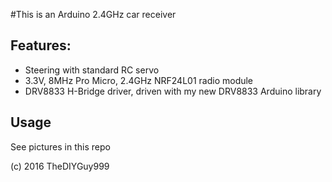 #This is an Arduino 2.4GHz car receiver

## Features:
- Steering with standard RC servo
- 3.3V, 8MHz Pro Micro, 2.4GHz NRF24L01 radio module
- DRV8833 H-Bridge driver, driven with my new DRV8833 Arduino library

## Usage

See pictures in this repo

(c) 2016 TheDIYGuy999
